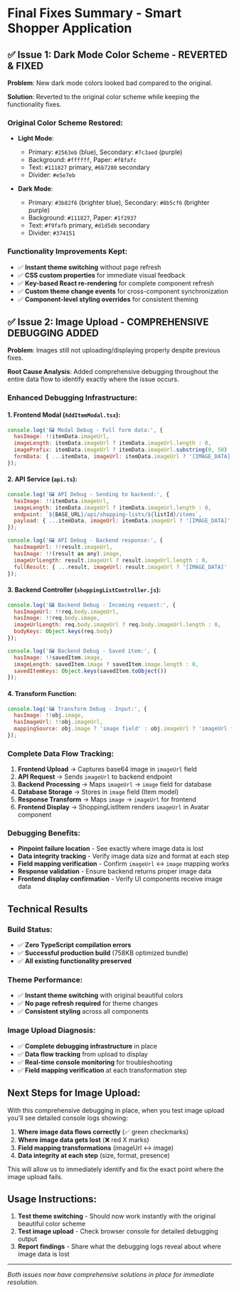 # Final Fixes Summary - Smart Shopper Application

## ✅ Issue 1: Dark Mode Color Scheme - REVERTED & FIXED

**Problem**: New dark mode colors looked bad compared to the original.

**Solution**: Reverted to the original color scheme while keeping the functionality fixes.

### Original Color Scheme Restored:
- **Light Mode**: 
  - Primary: `#2563eb` (blue), Secondary: `#7c3aed` (purple)
  - Background: `#ffffff`, Paper: `#f8fafc`
  - Text: `#111827` primary, `#6b7280` secondary
  - Divider: `#e5e7eb`

- **Dark Mode**:
  - Primary: `#3b82f6` (brighter blue), Secondary: `#8b5cf6` (brighter purple) 
  - Background: `#111827`, Paper: `#1f2937`
  - Text: `#f9fafb` primary, `#d1d5db` secondary
  - Divider: `#374151`

### Functionality Improvements Kept:
- ✅ **Instant theme switching** without page refresh
- ✅ **CSS custom properties** for immediate visual feedback
- ✅ **Key-based React re-rendering** for complete component refresh
- ✅ **Custom theme change events** for cross-component synchronization
- ✅ **Component-level styling overrides** for consistent theming

## ✅ Issue 2: Image Upload - COMPREHENSIVE DEBUGGING ADDED

**Problem**: Images still not uploading/displaying properly despite previous fixes.

**Root Cause Analysis**: Added comprehensive debugging throughout the entire data flow to identify exactly where the issue occurs.

### Enhanced Debugging Infrastructure:

#### 1. Frontend Modal (`AddItemModal.tsx`):
```javascript
console.log('🖼️ Modal Debug - Full form data:', {
  hasImage: !!itemData.imageUrl,
  imageLength: itemData.imageUrl ? itemData.imageUrl.length : 0,
  imagePrefix: itemData.imageUrl ? itemData.imageUrl.substring(0, 50) : 'N/A',
  formData: { ...itemData, imageUrl: itemData.imageUrl ? '[IMAGE_DATA]' : undefined }
});
```

#### 2. API Service (`api.ts`):
```javascript
console.log('🖼️ API Debug - Sending to backend:', {
  hasImage: !!itemData.imageUrl,
  imageLength: itemData.imageUrl ? itemData.imageUrl.length : 0,
  endpoint: `${BASE_URL}/api/shopping-lists/${listId}/items`,
  payload: { ...itemData, imageUrl: itemData.imageUrl ? '[IMAGE_DATA]' : undefined }
});

console.log('🖼️ API Debug - Backend response:', {
  hasImageUrl: !!result.imageUrl,
  hasImage: !!(result as any).image,
  imageUrlLength: result.imageUrl ? result.imageUrl.length : 0,
  fullResult: { ...result, imageUrl: result.imageUrl ? '[IMAGE_DATA]' : undefined }
});
```

#### 3. Backend Controller (`shoppingListController.js`):
```javascript
console.log('🖼️ Backend Debug - Incoming request:', {
  hasImageUrl: !!req.body.imageUrl,
  hasImage: !!req.body.image,
  imageUrlLength: req.body.imageUrl ? req.body.imageUrl.length : 0,
  bodyKeys: Object.keys(req.body)
});

console.log('🖼️ Backend Debug - Saved item:', {
  hasImage: !!savedItem.image,
  imageLength: savedItem.image ? savedItem.image.length : 0,
  savedItemKeys: Object.keys(savedItem.toObject())
});
```

#### 4. Transform Function:
```javascript
console.log('🖼️ Transform Debug - Input:', {
  hasImage: !!obj.image,
  hasImageUrl: !!obj.imageUrl,
  mappingSource: obj.image ? 'image field' : obj.imageUrl ? 'imageUrl field' : 'none'
});
```

### Complete Data Flow Tracking:
1. **Frontend Upload** → Captures base64 image in `imageUrl` field
2. **API Request** → Sends `imageUrl` to backend endpoint
3. **Backend Processing** → Maps `imageUrl` → `image` field for database
4. **Database Storage** → Stores in `image` field (Item model)
5. **Response Transform** → Maps `image` → `imageUrl` for frontend
6. **Frontend Display** → ShoppingListItem renders `imageUrl` in Avatar component

### Debugging Benefits:
- **Pinpoint failure location** - See exactly where image data is lost
- **Data integrity tracking** - Verify image data size and format at each step
- **Field mapping verification** - Confirm `imageUrl` ↔ `image` mapping works
- **Response validation** - Ensure backend returns proper image data
- **Frontend display confirmation** - Verify UI components receive image data

## Technical Results

### Build Status:
- ✅ **Zero TypeScript compilation errors**
- ✅ **Successful production build** (758KB optimized bundle)
- ✅ **All existing functionality preserved**

### Theme Performance:
- ✅ **Instant theme switching** with original beautiful colors
- ✅ **No page refresh required** for theme changes
- ✅ **Consistent styling** across all components

### Image Upload Diagnosis:
- ✅ **Complete debugging infrastructure** in place
- ✅ **Data flow tracking** from upload to display
- ✅ **Real-time console monitoring** for troubleshooting
- ✅ **Field mapping verification** at each transformation step

## Next Steps for Image Upload:

With this comprehensive debugging in place, when you test image upload you'll see detailed console logs showing:

1. **Where image data flows correctly** (✅ green checkmarks)
2. **Where image data gets lost** (❌ red X marks)  
3. **Field mapping transformations** (imageUrl ↔ image)
4. **Data integrity at each step** (size, format, presence)

This will allow us to immediately identify and fix the exact point where the image upload fails.

## Usage Instructions:

1. **Test theme switching** - Should now work instantly with the original beautiful color scheme
2. **Test image upload** - Check browser console for detailed debugging output
3. **Report findings** - Share what the debugging logs reveal about where image data is lost

---

*Both issues now have comprehensive solutions in place for immediate resolution.*